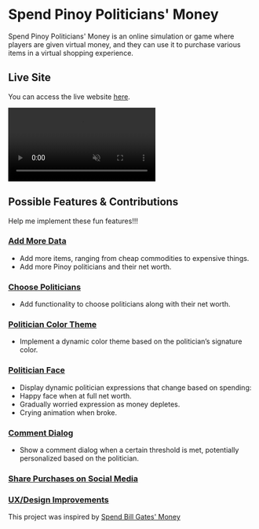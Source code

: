 # Spend Pinoy Politicians' Money

Spend Pinoy Politicians' Money is an online simulation or game where players are given virtual money, and they can use it to purchase various items in a virtual shopping experience.

## Live Site

You can access the live website [here](https://spend-pinoy-politicians-money.vercel.app/).

<video autoplay loop muted playsinline>
  <source src="public/demo.mov" type="video/mp4">
</video>

## Possible Features & Contributions

Help me implement these fun features!!!

### [Add More Data](https://github.com/jnale-hub/spend-pinoy-politicians-money/issues/1)
-	Add more items, ranging from cheap commodities to expensive things.
-	Add more Pinoy politicians and their net worth.

### [Choose Politicians](https://github.com/jnale-hub/spend-pinoy-politicians-money/issues/2)
-	Add functionality to choose politicians along with their net worth.

### [Politician Color Theme](https://github.com/jnale-hub/spend-pinoy-politicians-money/issues/3)
-	Implement a dynamic color theme based on the politician’s signature color.

### [Politician Face](https://github.com/jnale-hub/spend-pinoy-politicians-money/issues/4)
-	Display dynamic politician expressions that change based on spending:
  -	Happy face when at full net worth.
  -	Gradually worried expression as money depletes.
  -	Crying animation when broke.

### [Comment Dialog](https://github.com/jnale-hub/spend-pinoy-politicians-money/issues/5)
-	Show a comment dialog when a certain threshold is met, potentially personalized based on the politician.

### [Share Purchases on Social Media](https://github.com/jnale-hub/spend-pinoy-politicians-money/issues/6)

### [UX/Design Improvements](https://github.com/jnale-hub/spend-pinoy-politicians-money/issues/7)

This project was inspired by [Spend Bill Gates' Money](https://neal.fun/spend/)
